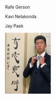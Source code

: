 Rafe Gerson

Kavi Nelakonda

Jay Paek

<img src="https://raw.githubusercontent.com/gman-ui/ECE196Project/main/website/site_resources/JayPaek.jpg" width="150" height="200">
